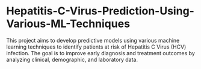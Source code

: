 # Hepatitis-C-Virus-Prediction-Using-Various-ML-Techniques
This project aims to develop predictive models using various machine learning techniques to identify patients at risk of Hepatitis C Virus (HCV) infection. The goal is to improve early diagnosis and treatment outcomes by analyzing clinical, demographic, and laboratory data.
